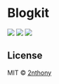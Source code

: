 # Blogkit

[![](https://badgen.net/npm/v/blogkit?label=)](https://npmjs.com/package/blogkit)
[![](https://badgen.net/npm/license/blogkit?label=)](./LICENSE)
[![](https://badgen.net/npm/dm/blogkit?label=)](https://npmjs.com/package/blogkit)

## License

MIT © [2nthony](https://github.com/2nthony)
